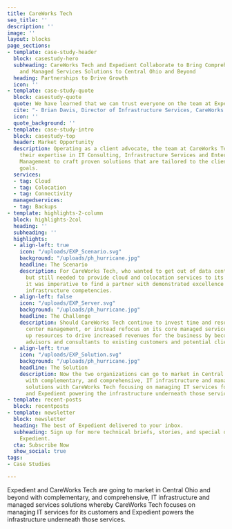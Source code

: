 ```yaml
---
title: CareWorks Tech
seo_title: ''
description: ''
image: ''
layout: blocks
page_sections:
- template: case-study-header
  block: casestudy-hero
  subheading: CareWorks Tech and Expedient Collaborate to Bring Comprehensive IT Infrastructure
    and Managed Services Solutions to Central Ohio and Beyond
  heading: Partnerships to Drive Growth
  icon: ''
- template: case-study-quote
  block: casestudy-quote
  quote: We have learned that we can trust everyone on the team at Expedient.
  cite: "- Brian Davis, Director of Infrastructure Services, CareWorks Tech"
  icon: ''
  quote_background: ''
- template: case-study-intro
  block: casestudy-top
  header: Market Opportunity
  description: Operating as a client advocate, the team at CareWorks Tech utilizes
    their expertise in IT Consulting, Infrastructure Services and Enterprise Service
    Management to craft proven solutions that are tailored to the client’s strategic
    goals.
  services:
  - tag: Cloud
  - tag: Colocation
  - tag: Connectivity
  managedservices:
  - tag: Backups
- template: highlights-2-column
  block: highlights-2col
  heading: ''
  subheading: ''
  highlights:
  - align-left: true
    icon: "/uploads/EXP_Scenario.svg"
    background: "/uploads/ph_hurricane.jpg"
    headline: The Scenario
    description: For CareWorks Tech, who wanted to get out of data center management
      but still needed to provide cloud and colocation services to its customers,
      it was imperative to find a partner with demonstrated excellence in those core
      infrastructure competencies.
  - align-left: false
    icon: "/uploads/EXP_Server.svg"
    background: "/uploads/ph_hurricane.jpg"
    headline: The Challenge
    description: Should CareWorks Tech continue to invest time and resources in data
      center management, or instead refocus on its core managed services and free
      up resources to drive increased revenues for the business by becoming trusted
      advisors and consultants to existing customers and potential clients?
  - align-left: true
    icon: "/uploads/EXP_Solution.svg"
    background: "/uploads/ph_hurricane.jpg"
    headline: The Solution
    description: Now the two organizations can go to market in Central Ohio and beyond
      with complementary, and comprehensive, IT infrastructure and managed services
      solutions with CareWorks Tech focusing on managing IT services for its customers
      and Expedient powering the infrastructure underneath those services when necessary.
- template: recent-posts
  block: recentposts
- template: newsletter
  block: newsletter
  heading: The best of Expedient delivered to your inbox.
  subheading: Sign up for more technical briefs, stories, and special offers from
    Expedient.
  cta: Subscribe Now
  show_social: true
tags:
- Case Studies

---
```

Expedient and CareWorks Tech are going to market in Central Ohio and beyond with complementary, and comprehensive, IT infrastructure and managed services solutions whereby CareWorks Tech focuses on managing IT services for its customers and Expedient powers the infrastructure underneath those services.